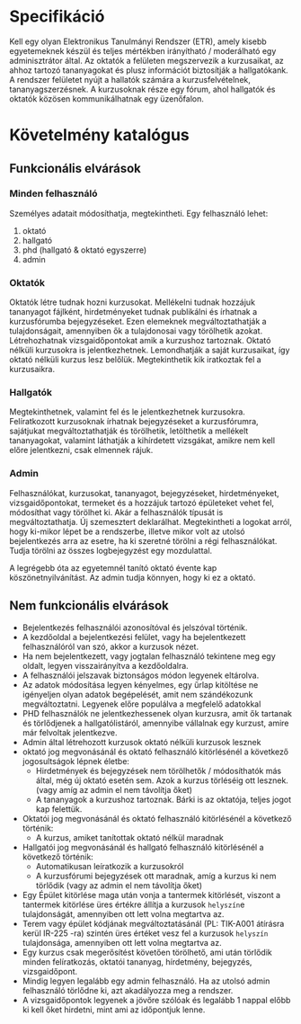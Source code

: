 # Specifikáció
Kell egy olyan Elektronikus Tanulmányi Rendszer (ETR), amely kisebb egyetemeknek készül és teljes mértékben irányítható / moderálható egy adminisztrátor által. Az oktatók a felületen megszervezik a kurzusaikat, az ahhoz tartozó tananyagokat és plusz információt biztosítják a hallgatókank. A rendszer felületet nyújt a hallatók számára a kurzusfelvételnek, tananyagszerzésnek. A kurzusoknak része egy fórum, ahol hallgatók és oktatók közösen kommunikálhatnak egy üzenőfalon.

# Követelmény katalógus

## Funkcionális elvárások

### Minden felhasználó

Személyes adatait módosíthatja, megtekintheti.
Egy felhasználó lehet:
1. oktató
2. hallgató
3. phd (hallgató & oktató egyszerre)
4. admin

### Oktatók
Oktatók létre tudnak hozni kurzusokat. Mellékelni tudnak hozzájuk tananyagot fájlként, hirdetményeket tudnak publikálni és írhatnak a kurzusfórumba bejegyzéseket. Ezen elemeknek megváltoztathatják a tulajdonságait, amennyiben ők a tulajdonosai vagy törölhetik azokat.
Létrehozhatnak vizsgaidőpontokat amik a kurzushoz tartoznak.
Oktató nélküli kurzusokra is jelentkezhetnek. Lemondhatják a saját kurzusaikat, így oktató nélküli kurzus lesz belőlük.
Megtekinthetik kik iratkoztak fel a kurzusaikra.

### Hallgatók
Megtekinthetnek, valamint fel és le jelentkezhetnek kurzusokra. Felíratkozott kurzusoknak írhatnak bejegyzéseket a kurzusfórumra, sajátjukat megváltoztathatják és törölhetik, letölthetik a mellékelt tananyagokat, valamint láthatják a kihírdetett vizsgákat, amikre nem kell előre jelentkezni, csak elmennek rájuk.

### Admin
Felhasználókat, kurzusokat, tananyagot, bejegyzéseket, hirdetményeket, vizsgaidőpontokat, termeket és a hozzájuk tartozó épületeket vehet fel, módosíthat vagy törölhet ki. Akár a felhasználók típusát is megváltoztathatja. Új szemesztert deklarálhat.
Megtekintheti a logokat arról, hogy ki-mikor lépet be a rendszerbe, illetve mikor volt az utolsó bejelentkezés arra az esetre, ha ki szeretné törölni a régi felhasználókat. Tudja törölni az összes logbejegyzést egy mozdulattal.

A legrégebb óta az egyetemnél tanító oktató évente kap köszönetnyilvánítást. Az admin tudja könnyen, hogy ki ez a oktató.

## Nem funkcionális elvárások

- Bejelentkezés felhasználói azonosítóval és jelszóval történik.
- A kezdőoldal a bejelentkezési felület, vagy ha bejelentkezett felhasználóról van szó, akkor a kurzusok nézet.
- Ha nem bejelentkezett, vagy jogtalan felhasználó tekintene meg egy oldalt, legyen visszairányítva a kezdőoldalra.
- A felhasználói jelszavak biztonságos módon legyenek eltárolva.
- Az adatok módosítása legyen kényelmes, egy űrlap kitöltése ne igényeljen olyan adatok begépelését, amit nem szándékozunk megváltoztatni. Legyenek előre populálva a megfelelő adatokkal
- PHD felhasználók ne jelentkezhessenek olyan kurzusra, amit ők tartanak és törlődjenek a hallgatólistáról, amennyibe vállalnak egy kurzust, amire már felvoltak jelentkezve.
- Admin által létrehozott kurzusok oktató nélküli kurzusok lesznek
- oktató jog megvonásánál és oktató felhasználó kitörlésénél a következő jogosultságok lépnek életbe:
  - Hirdetmények és bejegyzések nem törölhetők / módosíthatók más által, még új oktató esetén sem. Azok a kurzus törléséig ott lesznek. (vagy amíg az admin el nem távolítja őket)
  - A tananyagok a kurzushoz tartoznak. Bárki is az oktatója, teljes jogot kap felettük.
- Oktatói jog megvonásánál és oktató felhasználó kitörlésénél a következő történik:
  - A kurzus, amiket tanítottak oktató nélkül maradnak
- Hallgatói jog megvonásánál és hallgató felhasználó kitörlésénél a következő történik:
  - Automatikusan leíratkozik a kurzusokról
  - A kurzusfórumi bejegyzések ott maradnak, amíg a kurzus ki nem törlődik (vagy az admin el nem távolítja őket)
- Egy Épület kitörlése maga után vonja a tantermek kitörlését, viszont a tantermek kitörlése üres értékre állítja a kurzusok `helyszín`e tulajdonságát, amennyiben ott lett volna megtartva az.
- Terem vagy épület kódjának megváltoztatásánál (PL: TIK-A001 átírásra kerül IR-225 -ra) szintén üres értéket vesz fel a kurzusok `helyszín` tulajdonsága, amennyiben ott lett volna megtartva az.
- Egy kurzus csak megerősítést követően törölhető, ami után törlődik minden felíratkozás, oktatói tananyag, hírdetmény, bejegyzés, vizsgaidőpont.
- Mindig legyen legalább egy admin felhasználó. Ha az utolsó admin felhasználó törlődne ki, azt akadályozza meg a rendszer.
- A vizsgaidőpontok legyenek a jövőre szólóak és legalább 1 nappal előbb ki kell őket hirdetni, mint ami az időpontjuk lenne.